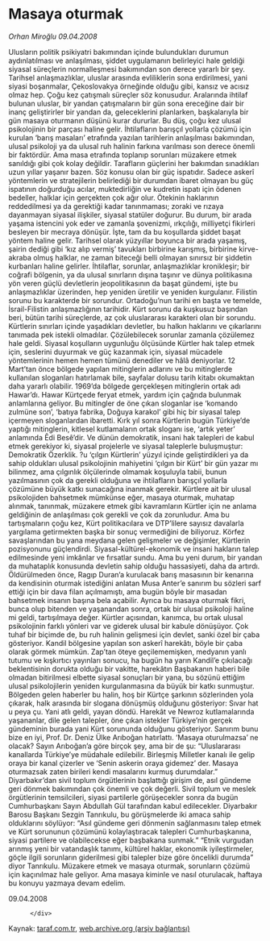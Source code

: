 # Masaya oturmak

*Orhan Miroğlu 09.04.2008*

<div class="yazi">Ulusların politik psikiyatri bakımından içinde bulundukları durumun aydınlatılması ve anlaşılması, şiddet uygulamanın belirleyici hale geldiği siyasal süreçlerin normalleşmesi bakımından son derece yararlı bir şey.
Tarihsel anlaşmazlıklar, uluslar arasında evliliklerin sona erdirilmesi, yani siyasi boşanmalar, Çekoslovakya örneğinde olduğu gibi, kansız ve acısız olmaz hep. Çoğu kez çatışmalı süreçler söz konusudur. Aralarında ihtilaf bulunan uluslar, bir yandan çatışmaların bir gün sona ereceğine dair bir inanç geliştirirler bir yandan da, geleceklerini planlarken, başkalarıyla bir gün masaya oturmanın düşünü kurar dururlar. 
Bu düş, çoğu kez ulusal psikolojinin bir parçası haline gelir. İhtilafların barışçıl yollarla çözümü için kurulan ‘barış masaları’ etrafında yazılan tarihlerin anlaşılması bakımından, ulusal psikoloji ya da ulusal ruh halinin farkına varılması son derece önemli bir faktördür. Ama masa etrafında toplanıp sorunları müzakere etmek sanıldığı gibi çok kolay değildir. Tarafların güçlerini her bakımdan sınadıkları uzun yıllar yaşanır bazen. Söz konusu olan bir güç ispatıdır. Sadece askerî yöntemlerin ve stratejilerin belirlediği bir durumdan ibaret olmayan bu güç ispatının doğurduğu acılar, muktedirliğin ve kudretin ispatı için ödenen bedeller, halklar için gerçekten çok ağır olur. Ötekinin haklarının reddedilmesi ya da gerektiği kadar tanınmaması; zoraki ve rızaya dayanmayan siyasal ilişkiler, siyasal statüler doğurur. Bu durum, bir arada yaşama istencini yok eder ve zamanla şovenizmi, ırkçılığı, milliyetçi fikirleri besleyen bir mecraya dönüşür. 
İşte, tam da bu koşullarda şiddet başat yöntem haline gelir. Tarihsel olarak yüzyıllar boyunca bir arada yaşamış, şairin dediği gibi ‘kız alıp vermiş’ tavukları birbirine karışmış, birbirine kirve-akraba olmuş halklar, ne zaman biteceği belli olmayan sınırsız bir şiddetin kurbanları haline gelirler. İhtilaflar, sorunlar, anlaşmazlıklar kronikleşir; bir coğrafi bölgenin, ya da ulusal sınırların dışına taşınır ve dünya politikasına yön veren güçlü devletlerin jeopolitikasının da başat gündemi, işte bu anlaşmazlıklar üzerinden, hep yeniden üretilir ve yeniden kurgulanır. Filistin sorunu bu karakterde bir sorundur. Ortadoğu’nun tarihi en başta ve temelde, İsrail-Filistin anlaşmazlığının tarihidir.
Kürt sorunu da kuşkusuz başından beri, bütün tarihi süreçlerde, az çok uluslararası karakteri olan bir sorundu. Kürtlerin sınırları içinde yaşadıkları devletler, bu halkın haklarını ve çıkarlarını tanımada pek istekli olmadılar. Çözülebilecek sorunlar zamanla çözülemez hale geldi. Siyasal koşulların uygunluğu ölçüsünde Kürtler hak talep etmek için, seslerini duyurmak ve güç kazanmak için, siyasal mücadele yöntemlerinin hemen hemen tümünü denediler ve hâlâ deniyorlar. 
12 Mart’tan önce bölgede yapılan mitinglerin adlarını ve bu mitinglerde kullanılan sloganları hatırlamak bile, sayfalar dolusu tarih kitabı okumaktan daha yararlı olabilir. 1969’da bölgede gerçekleşen mitinglerin ortak adı Hawar’dı. Hawar Kürtçede feryat etmek, yardım için çağrıda bulunmak anlamlarına geliyor. Bu mitingler de öne çıkan sloganlar ise ‘komando zulmüne son’, ‘batıya fabrika, Doğuya karakol’ gibi hiç bir siyasal talep içermeyen sloganlardan ibaretti. Kırk yıl sonra Kürtlerin bugün Türkiye’de yaptığı mitinglerin, kitlesel kutlamaların ortak sloganı ise, ‘artık yeter’ anlamında Êdi Besê’dir. Ve dünün demokratik, insani hak talepleri de kabul etmek gerekiyor ki, siyasal projelerle ve siyasal taleplerle buluşmuştur: Demokratik Özerklik.
?u ‘çılgın Kürtlerin’ yüzyıl içinde geliştirdikleri ya da sahip oldukları ulusal psikolojinin mahiyetini ‘çılgın bir Kürt’ bir gün yazar mı bilinmez, ama çılgınlık ölçülerinde olmamak koşuluyla tabii, bunun yazılmasının çok da gerekli olduğuna ve ihtilafların barışçıl yollarla çözümüne büyük katkı sunacağına inanmak gerekir. 
Kürtlere ait bir ulusal psikolojiden bahsetmek mümkünse eğer, masaya oturmak, muhatap alınmak, tanınmak, müzakere etmek gibi kavramların Kürtler için ne anlama geldiğinin de anlaşılması çok gerekli ve çok da zorunludur. Ama bu tartışmaların çoğu kez, Kürt politikacılara ve DTP’lilere sayısız davalarla yargılama getirmekten başka bir sonuç vermediğini de biliyoruz. 
Körfez savaşlarından bu yana meydana gelen gelişmeler ve değişimler, Kürtlerin pozisyonunu güçlendirdi. Siyasal-kültürel-ekonomik ve insani hakların talep edilmesinde yeni imkânlar ve fırsatlar sundu. Ama bu yeni durum, bir yandan da muhataplık konusunda devletin sahip olduğu hassasiyeti, daha da artırdı.
Öldürülmeden önce, Ragıp Duran’a kurulacak barış masasının bir kenarına da kendisinin oturmak istediğini anlatan Musa Anter’e sanırım bu sözleri sarf ettiği için bir dava filan açılmamıştı, ama bugün böyle bir masadan bahsetmek insanın başına bela açabilir. Ayrıca bu masaya oturmak fikri, bunca olup bitenden ve yaşanandan sonra, ortak bir ulusal psikoloji haline mi geldi, tartışılmaya değer.
Kürtler açısından, kanımca, bu ortak ulusal psikolojinin farklı yönleri var ve giderek ulusal bir kabule dönüşüyor. Çok tuhaf bir biçimde de, bu ruh halinin gelişmesi için devlet, sanki özel bir çaba gösteriyor. Kandil bölgesine yapılan son askerî harekâtı, böyle bir çaba olarak görmek mümkün. Zap’tan öteye geçilememişken, medyanın yanlı tutumu ve kışkırtıcı yayınları sonucu, ha bugün ha yarın Kandil’e çıkılacağı beklentisinin dorukta olduğu bir vakitte, harekâtın Başbakanın haberi bile olmadan bitirilmesi elbette siyasal sonuçları bir yana, bu sözünü ettiğim ulusal psikolojilerin yeniden kurgulanmasına da büyük bir katkı sunmuştur. Bölgeden gelen haberler bu halin, hoş bir Kürtçe şarkının sözlerinden yola çıkarak, halk arasında bir slogana dönüşmüş olduğunu gösteriyor: Sıvar hat u peya çu. Yani atlı geldi, yayan döndü.
Harekât ve Newroz kutlamalarında yaşananlar, dile gelen talepler, öne çıkan istekler Türkiye’nin gerçek gündeminin burada yani Kürt sorununda olduğunu gösteriyor. Sanırım bunu bize en iyi, Prof. Dr. Deniz Ülke Arıboğan hatırlattı. ‘Masaya oturulmazsa’ ne olacak? Sayın Arıboğan’a göre birçok şey, ama bir de şu: 
“Uluslararası kanallarda Türkiye’ye müdahale edilebilir. Birleşmiş Milletler kanalı ile gelip oraya bir kanal çizerler ve ‘Senin askerin oraya gidemez’ der. Masaya oturmazsak zaten birileri kendi masalarını kurmuş durumdalar.”
Diyarbakır’dan sivil toplum örgütlerinin başlattığı girişim de, asıl gündeme geri dönmek bakımından çok önemli ve çok değerli. Sivil toplum ve meslek örgütlerinin temsilcileri, siyasi partilerle görüşecekler sonra da bugün Cumhurbaşkanı Sayın Abdullah Gül tarafından kabul edilecekler. Diyarbakır Barosu Başkanı Sezgin Tanrıkulu, bu görüşmelerde iki amaca sahip olduklarını söylüyor: “Asıl gündeme geri dönmenin sağlanmasını talep etmek ve Kürt sorununun çözümünü kolaylaştıracak talepleri Cumhurbaşkanına, siyasi partilere ve olabilecekse eğer başbakana sunmak.” “Etnik vurgudan arınmış yeni bir vatandaşlık tanımı, kültürel haklar, ekonomik iyileştirmeler, göçle ilgili sorunların giderilmesi gibi talepler bize göre öncelikli durumda” diyor Tanrıkulu.
Müzakere etmek ve masaya oturmak, sorunların çözümü için kaçınılmaz hale geliyor. Ama masaya kiminle ve nasıl oturulacak, haftaya bu konuyu yazmaya devam edelim.

09.04.2008
                                    
          
          
          
          </div>

Kaynak: [taraf.com.tr](http://www.taraf.com.tr/orhan-miroglu/makale-masaya-oturmak.htm), [web.archive.org (arşiv bağlantısı)](http://web.archive.org/web/20130721075354/http://www.taraf.com.tr/orhan-miroglu/makale-masaya-oturmak.htm)
